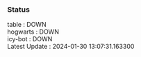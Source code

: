 ### Status


table : DOWN  
hogwarts : DOWN  
icy-bot : DOWN  
Latest Update : 2024-01-30 13:07:31.163300
